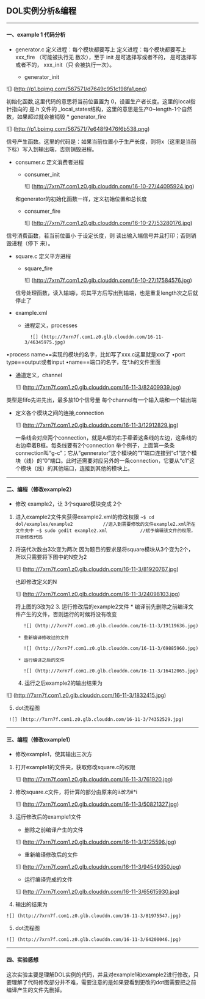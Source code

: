 ## DOL实例分析&编程


----------
#### 一、example 1 代码分析
* generator.c
  定义进程：每个模块都要写上 定义进程：每个模块都要写上 xxx_fire （可能被执行无 数次），至于 init 是可选择写或者不的， 是可选择写或者不的， xxx_init（只 会被执行一次）。  

     * generator_init
     
![] (http://p1.bqimg.com/567571/d7649c951c198fa1.png)

  初始化函数,这里代码的意思将当前位置置为    0，设置生产者长度。这里的local指针指向的 是.h 文件的 _local_states结构，这里的意思是生产0~length-1个自然数，如果超过就会被销毁
     * generator_fire
     
![] (http://p1.bpimg.com/567571/7e648f9476f6b538.png)

信号产生函数。这里的代码是：如果当前位置小于生产长度，则将x（这里是当前下标）写入到输出端，否则销毁进程。

*  consumer.c
    定义消费者进程
    * consumer_init
    
      ![] (http://7xrn7f.com1.z0.glb.clouddn.com/16-10-27/44095924.jpg)
      
   和generator的初始化函数一样，定义初始位置和总长度
   * consumer_fire
   
     ![] (http://7xrn7f.com1.z0.glb.clouddn.com/16-10-27/53280176.jpg)
     
 信号消费函数，若当前位置小 于设定长度，则   读出输入端信号并且打印；否则销毁进程（停下 来）。

* square.c
定义平方进程
   *  square_fire
   
        ![] (http://7xrn7f.com1.z0.glb.clouddn.com/16-10-27/17584576.jpg)
        
    信号处理函数，读入输端i，将其平方后写出到输端，也是重复length次之后就停止了
* example.xml
   * 进程定义，processes
   
           ![] (http://7xrn7f.com1.z0.glb.clouddn.com/16-11-3/46345975.jpg)
           
•process name==实现的模块的名字，比如写了xxx.c这里就是xxx了
•port type==output或者input
•name==端口的名字，在*.h的文件里面
 * 通道定义，channel
 
      ![] (http://7xrn7f.com1.z0.glb.clouddn.com/16-11-3/82409939.jpg)
      
类型是fifo先进先出，最多放10个信号量
每个channel有一个输入端和一个输出端
 * 定义各个模块之间的连接,connection
 
   ![] (http://7xrn7f.com1.z0.glb.clouddn.com/16-11-3/12912829.jpg)
   
   一条线会对应两个connection，就是A框的右手牵着这条线的左边，这条线的右边牵着B框。每条线要有2个connection
   举个例子，上面第一条条connection叫“g-c”；它从”gennerator”这个模块的”1”端口连接到“c1”这个模块（线）的”0”端口。此时还需要对应另外的一条connection，它要从“c1”这个模块（线）的其他端口，连接到其他的模块上。
   
   


----------
####  二、编程（修改example2）
* 修改 example2，让 3个square模块变成 2个
1. 进入example2文件夹获得example2.xml的修改权限
    ` ~$ cd dol/examples/example2           //进入到需要修改的文件example2.xml所在文件夹中
  ~$ sudo gedit example2.xml            //赋予编辑该文件的权限，开始修改代码 `
2. 将迭代次数由3次变为两次
  因为题目的要求是将square模块从3个变为2个，所以只需要将下图中的N变为2
  
   ![] (http://7xrn7f.com1.z0.glb.clouddn.com/16-11-3/81920767.jpg)
   
   也即修改定义的N
   
   ![] (http://7xrn7f.com1.z0.glb.clouddn.com/16-11-3/24098103.jpg)
   
   将上图的3改为2
   3. 运行修改后的example2文件
        * 编译前先删除之前编译文件产生的文件，否则运行的时候将没有改变
        
          ![] (http://7xrn7f.com1.z0.glb.clouddn.com/16-11-3/19119636.jpg)
   
        * 重新编译修改过的文件
        
          ![] (http://7xrn7f.com1.z0.glb.clouddn.com/16-11-3/69885960.jpg)
          
        * 运行编译之后的文件
        
          ![] (http://7xrn7f.com1.z0.glb.clouddn.com/16-11-3/16412065.jpg)
          
   4. 运行之后example2的输出结果为
   
  ![] (http://7xrn7f.com1.z0.glb.clouddn.com/16-11-3/1832415.jpg)
  
   5. dot流程图
   
     ![] (http://7xrn7f.com1.z0.glb.clouddn.com/16-11-3/74352529.jpg)
     
   


----------
#### 三、编程（修改example1）
* 修改example1，使其输出三次方
 1. 打开example1的文件夹，获取修改square.c的权限
 
    ![] (http://7xrn7f.com1.z0.glb.clouddn.com/16-11-3/761920.jpg)
    
 2. 修改square.c文件，将计算的部分由原来的i*i改为i*i*i
 
     ![] (http://7xrn7f.com1.z0.glb.clouddn.com/16-11-3/50821327.jpg)
     
 3. 运行修改后的example1文件
     * 删除之前编译产生的文件
     
     ![] (http://7xrn7f.com1.z0.glb.clouddn.com/16-11-3/3125596.jpg)
     
     * 重新编译修改后的文件
     
     ![] (http://7xrn7f.com1.z0.glb.clouddn.com/16-11-3/94549350.jpg)
     
     * 运行编译完成的文件
     
     ![] (http://7xrn7f.com1.z0.glb.clouddn.com/16-11-3/65615930.jpg)
     
  4. 输出的结果为
  
    ![] (http://7xrn7f.com1.z0.glb.clouddn.com/16-11-3/81975547.jpg)
    
  5. dot流程图
  
    ![] (http://7xrn7f.com1.z0.glb.clouddn.com/16-11-3/64200046.jpg)
    


----------
#### 四、实验感想

  这次实验主要是理解DOL实例的代码，并且对example1和example2进行修改，只要理解了代码修改部分并不难，需要注意的是如果要看到更改的dot图需要把之前编译产生的文件先删掉。

   
